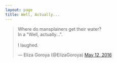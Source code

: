 ```yaml
---
layout: page
title: Well, Actually...
---
```


<blockquote class="twitter-tweet"><p lang="en" dir="ltr">Where do mansplainers get their water?<br>In a &quot;Well, actually...&quot;.<br><br>I laughed.</p>&mdash; Eliza Goroya (@ElizaGoroya) <a href="https://twitter.com/ElizaGoroya/status/730727302364049408?ref_src=twsrc%5Etfw">May 12, 2016</a></blockquote> <script async src="https://platform.twitter.com/widgets.js" charset="utf-8"></script>